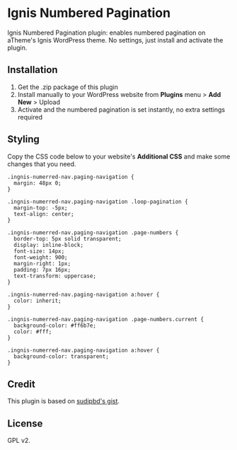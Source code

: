 # Ignis Numbered Pagination
Ignis Numbered Pagination plugin: enables numbered pagination on aTheme's Ignis WordPress theme. No settings, just install and activate the plugin.

## Installation 

1. Get the .zip package of this plugin
2. Install manually to your WordPress website from **Plugins** menu > **Add New** > Upload
3. Activate and the numbered pagination is set instantly, no extra settings required 

## Styling 

Copy the CSS code below to your website's **Additional CSS** and make some changes that you need.

```
.ingnis-numerred-nav.paging-navigation {
  margin: 48px 0;
}

.ingnis-numerred-nav.paging-navigation .loop-pagination {
  margin-top: -5px;
  text-align: center;
}

.ingnis-numerred-nav.paging-navigation .page-numbers {
  border-top: 5px solid transparent;
  display: inline-block;
  font-size: 14px;
  font-weight: 900;
  margin-right: 1px;
  padding: 7px 16px;
  text-transform: uppercase;
}

.ingnis-numerred-nav.paging-navigation a:hover {
  color: inherit;
}

.ingnis-numerred-nav.paging-navigation .page-numbers.current {
  background-color: #ff6b7e;
  color: #fff;
}

.ingnis-numerred-nav.paging-navigation a:hover {
  background-color: transparent;
}
``` 

## Credit 

This plugin is based on [sudipbd's gist](https://gist.github.com/sudipbd/45cca73a78953b69fdbcd160e6430905).

## License 

GPL v2.
